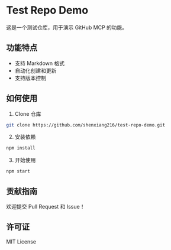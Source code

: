 # Test Repo Demo

这是一个测试仓库，用于演示 GitHub MCP 的功能。

## 功能特点

- 支持 Markdown 格式
- 自动化创建和更新
- 支持版本控制

## 如何使用

1. Clone 仓库
```bash
git clone https://github.com/shenxiang216/test-repo-demo.git
```

2. 安装依赖
```bash
npm install
```

3. 开始使用
```bash
npm start
```

## 贡献指南

欢迎提交 Pull Request 和 Issue！

## 许可证

MIT License